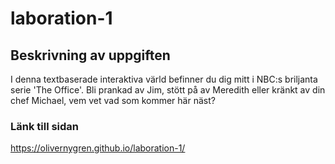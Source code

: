 # laboration-1

## Beskrivning av uppgiften
I denna textbaserade interaktiva värld befinner du dig mitt i NBC:s briljanta serie 'The Office'. Bli prankad av Jim, stött på av Meredith eller kränkt av din chef Michael, vem vet vad som kommer här näst?

### Länk till sidan
https://olivernygren.github.io/laboration-1/
